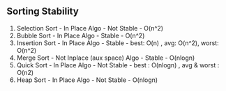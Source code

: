 
## Sorting Stability

1. Selection Sort  - In Place Algo - Not Stable - O(n^2)
2. Bubble Sort - In Place Algo - Stable - O(n^2)
3. Insertion Sort - In Place Algo - Stable - best: O(n) , avg: O(n^2), worst: O(n^2)
4. Merge Sort - Not Inplace (aux space) Algo - Stable - O(nlogn)
5. Quick Sort - In Place Algo - Not Stable - best : O(nlogn) , avg & worst : O(n2)
6. Heap Sort - In Place Algo - Not Stable - O(nlogn)
